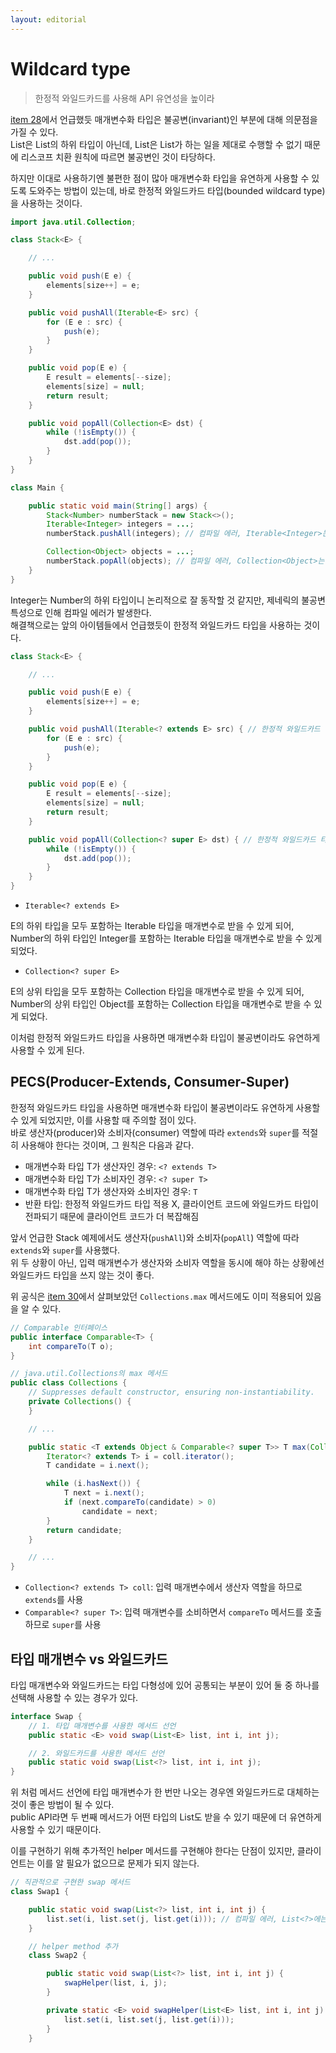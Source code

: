 ```yaml
---
layout: editorial
---
```


# Wildcard type

> 한정적 와일드카드를 사용해 API 유연성을 높이라

[item 28](item28.md)에서 언급했듯 매개변수화 타입은 불공변(invariant)인 부분에 대해 의문점을 가질 수 있다.  
List<String>은 List<Object>의 하위 타입이 아닌데, List<String>은 List<Object>가 하는 일을 제대로 수행할 수 없기 때문에 리스코프 치환 원칙에 따르면 불공변인 것이 타당하다.

하지만 이대로 사용하기엔 불편한 점이 많아 매개변수화 타입을 유연하게 사용할 수 있도록 도와주는 방법이 있는데, 바로 한정적 와일드카드 타입(bounded wildcard type)을 사용하는 것이다.

```java
import java.util.Collection;

class Stack<E> {

    // ...

    public void push(E e) {
        elements[size++] = e;
    }

    public void pushAll(Iterable<E> src) {
        for (E e : src) {
            push(e);
        }
    }

    public void pop(E e) {
        E result = elements[--size];
        elements[size] = null;
        return result;
    }

    public void popAll(Collection<E> dst) {
        while (!isEmpty()) {
            dst.add(pop());
        }
    }
}

class Main {

    public static void main(String[] args) {
        Stack<Number> numberStack = new Stack<>();
        Iterable<Integer> integers = ...;
        numberStack.pushAll(integers); // 컴파일 에러, Iterable<Integer>는 Iterable<Number>의 하위 타입이 아님

        Collection<Object> objects = ...;
        numberStack.popAll(objects); // 컴파일 에러, Collection<Object>는 Collection<Number>의 하위 타입이 아님
    }
}
```

Integer는 Number의 하위 타입이니 논리적으로 잘 동작할 것 같지만, 제네릭의 불공변 특성으로 인해 컴파일 에러가 발생한다.  
해결책으로는 앞의 아이템들에서 언급했듯이 한정적 와일드카드 타입을 사용하는 것이다.

```java
class Stack<E> {

    // ...

    public void push(E e) {
        elements[size++] = e;
    }

    public void pushAll(Iterable<? extends E> src) { // 한정적 와일드카드 타입 적용
        for (E e : src) {
            push(e);
        }
    }

    public void pop(E e) {
        E result = elements[--size];
        elements[size] = null;
        return result;
    }

    public void popAll(Collection<? super E> dst) { // 한정적 와일드카드 타입 적용
        while (!isEmpty()) {
            dst.add(pop());
        }
    }
}
```

- `Iterable<? extends E>`

E의 하위 타입을 모두 포함하는 Iterable 타입을 매개변수로 받을 수 있게 되어, Number의 하위 타입인 Integer를 포함하는 Iterable 타입을 매개변수로 받을 수 있게 되었다.

- `Collection<? super E>`

E의 상위 타입을 모두 포함하는 Collection 타입을 매개변수로 받을 수 있게 되어, Number의 상위 타입인 Object를 포함하는 Collection 타입을 매개변수로 받을 수 있게 되었다.

이처럼 한정적 와일드카드 타입을 사용하면 매개변수화 타입이 불공변이라도 유연하게 사용할 수 있게 된다.

## PECS(Producer-Extends, Consumer-Super)

한정적 와일드카드 타입을 사용하면 매개변수화 타입이 불공변이라도 유연하게 사용할 수 있게 되었지만, 이를 사용할 때 주의할 점이 있다.  
바로 생산자(producer)와 소비자(consumer) 역할에 따라 `extends`와 `super`를 적절히 사용해야 한다는 것이며, 그 원칙은 다음과 같다.

- 매개변수화 타입 T가 생산자인 경우: `<? extends T>`
- 매개변수화 타입 T가 소비자인 경우: `<? super T>`
- 매개변수화 타입 T가 생산자와 소비자인 경우: `T`
- 반환 타입: 한정적 와일드카드 타입 적용 X, 클라이언트 코드에 와일드카드 타입이 전파되기 때문에 클라이언트 코드가 더 복잡해짐

앞서 언급한 Stack 예제에서도 생산자(`pushAll`)와 소비자(`popAll`) 역할에 따라 `extends`와 `super`를 사용했다.  
위 두 상황이 아닌, 입력 매개변수가 생산자와 소비자 역할을 동시에 해야 하는 상황에선 와일드카드 타입을 쓰지 않는 것이 좋다.

위 공식은 [item 30](item30.md)에서 살펴보았던 `Collections.max` 메서드에도 이미 적용되어 있음을 알 수 있다.

```java
// Comparable 인터페이스
public interface Comparable<T> {
    int compareTo(T o);
}

// java.util.Collections의 max 메서드
public class Collections {
    // Suppresses default constructor, ensuring non-instantiability.
    private Collections() {
    }

    // ...

    public static <T extends Object & Comparable<? super T>> T max(Collection<? extends T> coll) {
        Iterator<? extends T> i = coll.iterator();
        T candidate = i.next();

        while (i.hasNext()) {
            T next = i.next();
            if (next.compareTo(candidate) > 0)
                candidate = next;
        }
        return candidate;
    }

    // ...
}
```

- `Collection<? extends T> coll`: 입력 매개변수에서 생산자 역할을 하므로 `extends`를 사용
- `Comparable<? super T>`: 입력 매개변수를 소비하면서 `compareTo` 메서드를 호출하므로 `super`를 사용

## 타입 매개변수 vs 와일드카드

타입 매개변수와 와일드카드는 타입 다형성에 있어 공통되는 부분이 있어 둘 중 하나를 선택해 사용할 수 있는 경우가 있다.

```java
interface Swap {
    // 1. 타입 매개변수를 사용한 메서드 선언
    public static <E> void swap(List<E> list, int i, int j);

    // 2. 와일드카드를 사용한 메서드 선언
    public static void swap(List<?> list, int i, int j);
}
```

위 처럼 메서드 선언에 타입 매개변수가 한 번만 나오는 경우엔 와일드카드로 대체하는 것이 좋은 방법이 될 수 있다.  
public API라면 두 번째 메서드가 어떤 타입의 List도 받을 수 있기 때문에 더 유연하게 사용할 수 있기 때문이다.

이를 구현하기 위해 추가적인 helper 메서드를 구현해야 한다는 단점이 있지만, 클라이언트는 이를 알 필요가 없으므로 문제가 되지 않는다.

```java
// 직관적으로 구현한 swap 메서드
class Swap1 {

    public static void swap(List<?> list, int i, int j) {
        list.set(i, list.set(j, list.get(i))); // 컴파일 에러, List<?>에는 null 외에는 어떤 값도 넣을 수 없음
    }

    // helper method 추가
    class Swap2 {

        public static void swap(List<?> list, int i, int j) {
            swapHelper(list, i, j);
        }

        private static <E> void swapHelper(List<E> list, int i, int j) {
            list.set(i, list.set(j, list.get(i)));
        }
    }
```
